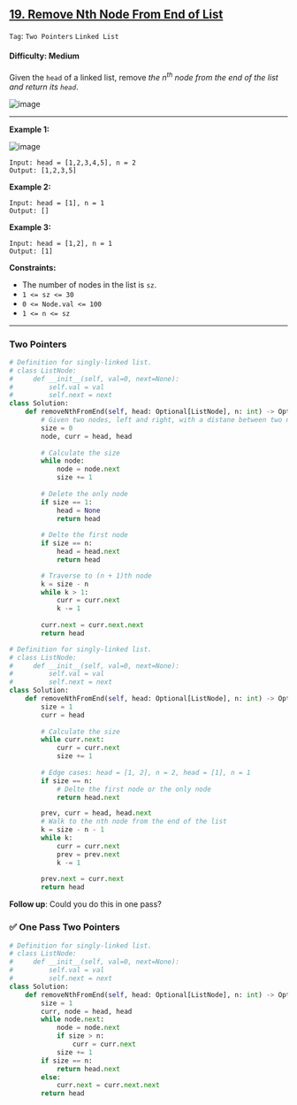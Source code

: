 ## [19. Remove Nth Node From End of List](https://leetcode.com/problems/remove-nth-node-from-end-of-list)

```Tag```: ```Two Pointers``` ```Linked List```

#### Difficulty: Medium

Given the ```head``` of a linked list, remove _the n<sup>th</sup> node from the end of the list and return its ```head```_.

![image](https://user-images.githubusercontent.com/35042430/222884612-7eeb76b5-29fb-4620-bdf4-885c3505a602.png)

---

__Example 1:__

![image](https://assets.leetcode.com/uploads/2020/10/03/remove_ex1.jpg)
```
Input: head = [1,2,3,4,5], n = 2
Output: [1,2,3,5]
```

__Example 2:__
```
Input: head = [1], n = 1
Output: []
```

__Example 3:__
```
Input: head = [1,2], n = 1
Output: [1]
```

__Constraints:__

- The number of nodes in the list is ```sz```.
- ```1 <= sz <= 30```
- ```0 <= Node.val <= 100```
- ```1 <= n <= sz```
 
---

### Two Pointers

```Python
# Definition for singly-linked list.
# class ListNode:
#     def __init__(self, val=0, next=None):
#         self.val = val
#         self.next = next
class Solution:
    def removeNthFromEnd(self, head: Optional[ListNode], n: int) -> Optional[ListNode]:
        # Given two nodes, left and right, with a distane between two nodes always maintained at n
        size = 0
        node, curr = head, head
        
        # Calculate the size
        while node:
            node = node.next
            size += 1
        
        # Delete the only node
        if size == 1:
            head = None
            return head
        
        # Delte the first node
        if size == n:
            head = head.next
            return head

        # Traverse to (n + 1)th node    
        k = size - n
        while k > 1:
            curr = curr.next
            k -= 1
        
        curr.next = curr.next.next
        return head
```

```Python
# Definition for singly-linked list.
# class ListNode:
#     def __init__(self, val=0, next=None):
#         self.val = val
#         self.next = next
class Solution:
    def removeNthFromEnd(self, head: Optional[ListNode], n: int) -> Optional[ListNode]:
        size = 1
        curr = head
        
        # Calculate the size
        while curr.next:
            curr = curr.next
            size += 1
        
        # Edge cases: head = [1, 2], n = 2, head = [1], n = 1
        if size == n:
            # Delte the first node or the only node
            return head.next

        prev, curr = head, head.next
        # Walk to the nth node from the end of the list   
        k = size - n - 1
        while k:
            curr = curr.next
            prev = prev.next
            k -= 1
        
        prev.next = curr.next
        return head
```

__Follow up__: Could you do this in one pass?

### ✅ One Pass Two Pointers

```Python
# Definition for singly-linked list.
# class ListNode:
#     def __init__(self, val=0, next=None):
#         self.val = val
#         self.next = next
class Solution:
    def removeNthFromEnd(self, head: Optional[ListNode], n: int) -> Optional[ListNode]:
        size = 1
        curr, node = head, head
        while node.next:
            node = node.next
            if size > n:
                curr = curr.next
            size += 1
        if size == n:
            return head.next
        else:
            curr.next = curr.next.next
        return head
```
